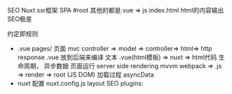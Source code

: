 SEO  Nuxt  ssr框架
SPA #root 其他的都是.vue => js
index.html html的内容输出 SEO极差 

约定即规则

- .vue pages/   页面 
  mvc    controller => model => controller=> html=> http response   .vue 放到后端来编译
  文本 .vue(html模板) => nuxt => html代码
  生命周期， 异步数据 页面运行  server  side rendering
  mvvm webpack   => .js => render => root (JS DOM)
  加载过程
  asyncData
- nuxt 配置
  nuxt.config.js
  layout  SEO
  plugins: 